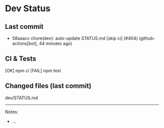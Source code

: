 # Dev Status

## Last commit
- 58aaacc chore(dev): auto-update STATUS.md [skip ci] (#404) (github-actions[bot], 44 minutes ago)
## CI & Tests
[OK] npm ci
[FAIL] npm test

## Changed files (last commit)
dev/STATUS.md

---
Notes:
- ...
